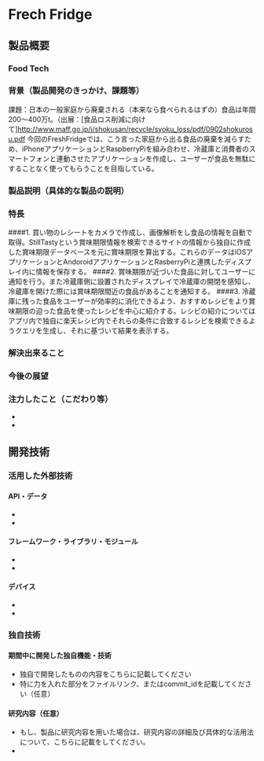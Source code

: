 # Frech Fridge
## 製品概要
### Food Tech
### 背景（製品開発のきっかけ、課題等）
課題：日本の一般家庭から廃棄される（本来なら食べられるはずの）食品は年間200〜400万t。（出展：[食品ロス削減に向けて]http://www.maff.go.jp/j/shokusan/recycle/syoku_loss/pdf/0902shokurosu.pdf
今回のFreshFridgeでは、こう言った家庭から出る食品の廃棄を減らすため、iPhoneアプリケーションとRaspberryPiを組み合わせ、冷蔵庫と消費者のスマートフォンと連動させたアプリケーションを作成し、ユーザーが食品を無駄にすることなく使ってもらうことを目指している。
### 製品説明（具体的な製品の説明）
### 特長
####1. 買い物のレシートをカメラで作成し、画像解析をし食品の情報を自動で取得。StillTastyという賞味期限情報を検索できるサイトの情報から独自に作成した賞味期限データベースを元に賞味期限を算出する。これらのデータはiOSアプリケーションとAndoroidアプリケーションとRasberryPiと連携したディスプレイ内に情報を保存する。
####2. 賞味期限が近づいた食品に対してユーザーに通知を行う。また冷蔵庫側に設置されたディスプレイで冷蔵庫の開閉を感知し、冷蔵庫を開けた際には賞味期限間近の食品があることを通知する。
####3. 冷蔵庫に残った食品をユーザーが効率的に消化できるよう、おすすめレシピをより賞味期限の迫った食品を使ったレシピを中心に紹介する。レシピの紹介についてはアプリ内で独自に楽天レシピ内でそれらの条件に合致するレシピを検索できるようクエリを生成し、それに基づいて結果を表示する。


### 解決出来ること
### 今後の展望
### 注力したこと（こだわり等）
* 
* 

## 開発技術
### 活用した外部技術
#### API・データ
* 
* 

#### フレームワーク・ライブラリ・モジュール
* 
* 

#### デバイス
* 
* 

### 独自技術
#### 期間中に開発した独自機能・技術
* 独自で開発したものの内容をこちらに記載してください
* 特に力を入れた部分をファイルリンク、またはcommit_idを記載してください（任意）

#### 研究内容（任意）
* もし、製品に研究内容を用いた場合は、研究内容の詳細及び具体的な活用法について、こちらに記載をしてください。
* 

